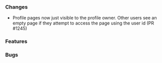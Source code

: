### Changes

- Profile pages now just visible to the profile owner. Other users see an empty page if they attempt to access the page using the user id (PR #1245)

### Features

### Bugs
